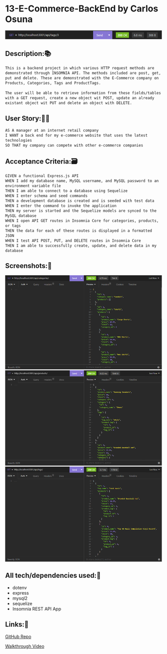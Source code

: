 # 13-E-Commerce-BackEnd by Carlos Osuna

![](./assets/4.png)

## Description:📚
```
This is a backend project in which various HTTP request methods are demonstrated through INSOMNIA API. The methods included are post, get, put and delete. These are demonstrated with the E-Commerce company on Products, Categories, Tags and ProductTags.

The user will be able to retrieve information from these fields/tables with a GET request, create a new object wit POST, update an already existant object wit PUT and delete an object with DELETE.
```


## User Story:👩‍💻
```
AS A manager at an internet retail company
I WANT a back end for my e-commerce website that uses the latest technologies
SO THAT my company can compete with other e-commerce companies
```

## Acceptance Criteria:🗃️
```
GIVEN a functional Express.js API
WHEN I add my database name, MySQL username, and MySQL password to an environment variable file
THEN I am able to connect to a database using Sequelize
WHEN I enter schema and seed commands
THEN a development database is created and is seeded with test data
WHEN I enter the command to invoke the application
THEN my server is started and the Sequelize models are synced to the MySQL database
WHEN I open API GET routes in Insomnia Core for categories, products, or tags
THEN the data for each of these routes is displayed in a formatted JSON
WHEN I test API POST, PUT, and DELETE routes in Insomnia Core
THEN I am able to successfully create, update, and delete data in my database
```

## Screenshots:📸

![](./assets/1.png)
![](./assets/2.png)
![](./assets/3.png)

## All tech/dependencies used:🧪
- dotenv
- express
- mysql2
- sequelize
- Insomnia REST API App

## Links:📨
[GitHub Repo](https://github.com/OkamiXX/13-E-Commerce-BackEnd)

[Walkthrough Video]()
